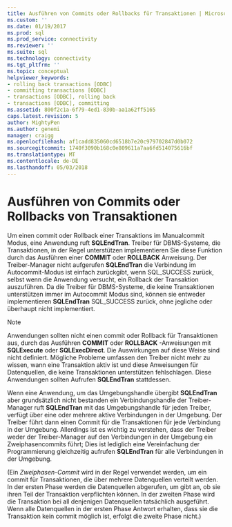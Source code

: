 ```yaml
---
title: Ausführen von Commits oder Rollbacks für Transaktionen | Microsoft Docs
ms.custom: ''
ms.date: 01/19/2017
ms.prod: sql
ms.prod_service: connectivity
ms.reviewer: ''
ms.suite: sql
ms.technology: connectivity
ms.tgt_pltfrm: ''
ms.topic: conceptual
helpviewer_keywords:
- rolling back transactions [ODBC]
- committing transactions [ODBC]
- transactions [ODBC], rolling back
- transactions [ODBC], committing
ms.assetid: 800f2c1a-6f79-4ed1-830b-aa1a62ff5165
caps.latest.revision: 5
author: MightyPen
ms.author: genemi
manager: craigg
ms.openlocfilehash: af1cadd835060cd6518b7e20c979702847d0b072
ms.sourcegitcommit: 1740f3090b168c0e809611a7aa6fd514075616bf
ms.translationtype: MT
ms.contentlocale: de-DE
ms.lasthandoff: 05/03/2018
---
```

# <a name="committing-and-rolling-back-transactions"></a>Ausführen von Commits oder Rollbacks von Transaktionen
Um einen commit oder Rollback einer Transaktions im Manualcommit Modus, eine Anwendung ruft **SQLEndTran**. Treiber für DBMS-Systeme, die Transaktionen, in der Regel unterstützen implementieren Sie diese Funktion durch das Ausführen einer **COMMIT** oder **ROLLBACK** Anweisung. Der Treiber-Manager nicht aufgerufen **SQLEndTran** die Verbindung im Autocommit-Modus ist einfach zurückgibt, wenn SQL_SUCCESS zurück, selbst wenn die Anwendung versucht, ein Rollback der Transaktion auszuführen. Da die Treiber für DBMS-Systeme, die keine Transaktionen unterstützen immer im Autocommit Modus sind, können sie entweder implementieren **SQLEndTran** SQL_SUCCESS zurück, ohne jegliche oder überhaupt nicht implementiert.  
  
> [!NOTE]  
>  Anwendungen sollten nicht einen commit oder Rollback für Transaktionen aus, durch das Ausführen **COMMIT** oder **ROLLBACK** -Anweisungen mit **SQLExecute** oder **SQLExecDirect**. Die Auswirkungen auf diese Weise sind nicht definiert. Mögliche Probleme umfassen den Treiber nicht mehr zu wissen, wann eine Transaktion aktiv ist und diese Anweisungen für Datenquellen, die keine Transaktionen unterstützen fehlschlagen. Diese Anwendungen sollten Aufrufen **SQLEndTran** stattdessen.  
  
 Wenn eine Anwendung, um das Umgebungshandle übergibt **SQLEndTran** aber grundsätzlich nicht bestanden ein Verbindungshandle der Treiber-Manager ruft **SQLEndTran** mit das Umgebungshandle für jeden Treiber, verfügt über eine oder mehrere aktive Verbindungen in der Umgebung. Der Treiber führt dann einen Commit für die Transaktionen für jede Verbindung in der Umgebung. Allerdings ist es wichtig zu verstehen, dass der Treiber weder der Treiber-Manager auf den Verbindungen in der Umgebung ein Zweiphasencommits führt; Dies ist lediglich eine Vereinfachung der Programmierung gleichzeitig aufrufen **SQLEndTran** für alle Verbindungen in der Umgebung.  
  
 (Ein *Zweiphasen-Commit* wird in der Regel verwendet werden, um ein commit für Transaktionen, die über mehrere Datenquellen verteilt werden. In der ersten Phase werden die Datenquellen abgerufen, um gibt an, ob sie ihren Teil der Transaktion verpflichten können. In der zweiten Phase wird die Transaktion bei all denjenigen Datenquellen tatsächlich ausgeführt. Wenn alle Datenquellen in der ersten Phase Antwort erhalten, dass sie die Transaktion kein commit möglich ist, erfolgt die zweite Phase nicht.)
